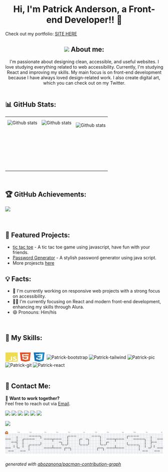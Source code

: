 <h1 align="center">Hi, I'm Patrick Anderson, a Front-end Developer!! 👋</h1>

Check out my portfolio: <a href="https://meu-portifolio-seven-xi.vercel.app/">SITE HERE</a>

<div align="center">
   <h2 align="center"><img src="https://media.giphy.com/media/4BJCvMoLPePq8/giphy.gif" height="120px"> About me:</h2>
  
 I'm passionate about designing clean, accessible, and useful websites. I love studying everything related to web accessibility. Currently, I'm studying React and improving my skills. My main focus is on front-end development because I have always loved design-related work. I also create digital art, which you can check out on my Twitter.
 <br><br>
</div>

## 📊 GitHub Stats:
  
<table>
  <tr>
    <td>
      <img
        align="left"
        src="https://github-readme-stats.vercel.app/api?username=PatrickDSants&theme=radical&hide_border=true&include_all_commits=true&count_private=true"
        alt="Github stats" height="150px"
      />
    </td>
    <td>
      <img
        align="left"
        src="https://github-readme-streak-stats.herokuapp.com/?user=PatrickDSants&theme=radical&hide_border=true"
        alt="Github stats" height="150px"
      />
    </td>
    <td>
      <br />
      <img
        align="left"
        src="https://github-readme-stats.vercel.app/api/top-langs/?username=PatrickDSants&theme=radical&hide_border=true&include_all_commits=true&count_private=true&layout=compact"
        alt="Github stats" height="150px"
      />
    </td>
  </tr>
</table>
  <br>

## 🏆 GitHub Achievements:

  ![](https://github-profile-trophy.vercel.app/?username=PatrickDSants&theme=radical&no-frame=false&no-bg=true&margin-w=4)

<p align="center">
 <a href="https://visitcount.itsvg.in">
 
 </a>
</p>
</br>
  
## 🔄 Featured Projects:
- [tic tac toe](https://jogodavelha-ruby.vercel.app/) - A tic tac toe game using javascript, have fun with your friends.
- [Password Generator](https://patrickdsants.github.io/PasswordGenerator/) - A stylish password generator using java script.
- More projescts <a href="https://portifolio-sepia-rho.vercel.app/">here</a>

## 💡 Facts:
- 🎨 I'm currently working on responsive web projects with a strong focus on accessibility.<br>
- 👨‍💻 I'm currently focusing on React and modern front-end development, enhancing my skills through Alura.<br>
- 😄 Pronouns: Him/his
<br>
  
## 🌟 My Skills:
<div>
 <div style="display: inline_block"><br>
  <img align="center" alt="Patrick-Js" height="30" width="40" src="https://raw.githubusercontent.com/devicons/devicon/master/icons/javascript/javascript-plain.svg">
  <img align="center" alt="Patrick-HTML" height="30" width="40" src="https://raw.githubusercontent.com/devicons/devicon/master/icons/html5/html5-original.svg">
  <img align="center" alt="Patrick-CSS" height="30" width="40" src="https://raw.githubusercontent.com/devicons/devicon/master/icons/css3/css3-original.svg">
  <img align="center" alt="Patrick-bootstrap" height="30" width="40" src="https://cdn.jsdelivr.net/gh/devicons/devicon@latest/icons/bootstrap/bootstrap-original.svg">
  <img align="center" alt="Patrick-tailwind" height="30" width="40" src="https://img.icons8.com/plasticine/100/tailwind_css.png" alt="tailwind_css"/>
  <img align="center" alt="Patrick-pic" src="https://media.discordapp.net/attachments/893669845936250883/927644059978334218/Design_sem_nome_1.gif?width=200&height=200">
  <img  align="center" alt="Patrick-git" height="30" width="40" src="https://cdn.jsdelivr.net/gh/devicons/devicon/icons/git/git-original.svg" />
<img  align="center" alt="Patrick-react" height="30" width="40" src="https://cdn.jsdelivr.net/gh/devicons/devicon@latest/icons/react/react-original.svg" />
</div>
</div>
<br>
  
## 📢 Contact Me:

💍 **Want to work together?**  
Feel free to reach out via [Email](mailto:patrickandersonn29@gmail.com).
  
  <div> 
  <a href="https://www.youtube.com/channel/UCZk8xkh8XNog0JhsKX7Ditg" target="_blank"><img src="https://img.shields.io/badge/YouTube-FF0000?style=for-the-badge&logo=youtube&logoColor=white" target="_blank"></a>
  <a href="https://www.instagram.com/patrkx/" target="_blank"><img src="https://img.shields.io/badge/-Instagram-%23E4405F?style=for-the-badge&logo=instagram&logoColor=white" target="_blank"></a>
  <a href="https://www.twitch.tv/patrickdsants" target="_blank"><img src="https://img.shields.io/badge/Twitch-9146FF?style=for-the-badge&logo=twitch&logoColor=white" target="_blank"></a>
 <a href="https://discord.com/channels/@me" target="_blank"><img src="https://img.shields.io/badge/Discord-7289DA?style=for-the-badge&logo=discord&logoColor=white" target="_blank"></a> 
  <a href = "mailto:patrickandersonn29@gmail.com"><img src="https://img.shields.io/badge/-Gmail-%23333?style=for-the-badge&logo=gmail&logoColor=white" target="_blank"></a>
  <a href="https://www.linkedin.com/in/patrick-anderson-45384a220/" target="_blank"><img src="https://img.shields.io/badge/-LinkedIn-%230077B5?style=for-the-badge&logo=linkedin&logoColor=white" target="_blank"></a>
 </div>
 
  ![](https://komarev.com/ghpvc/?username=Patrickdsants&color=blueviolet&style=flat-square)

<picture>
  <source media="(prefers-color-scheme: dark)" srcset="https://raw.githubusercontent.com/PatrickDSants/PatrickDSants/output/pacman-contribution-graph-dark.svg">
  <source media="(prefers-color-scheme: light)" srcset="https://raw.githubusercontent.com/PatrickDSants/PatrickDSants/output/pacman-contribution-graph.svg">
  <img alt="pacman contribution graph" src="https://raw.githubusercontent.com/PatrickDSants/PatrickDSants/output/pacman-contribution-graph.svg">
</picture>

_generated with [abozanona/pacman-contribution-graph](https://abozanona.github.io/pacman-contribution-graph/)_



  
  
